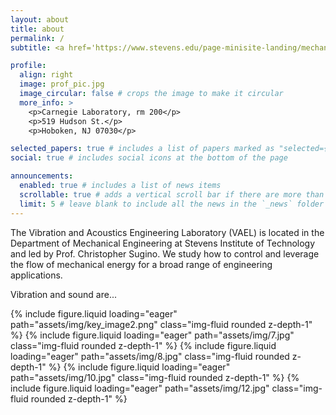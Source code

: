 ```yaml
---
layout: about
title: about
permalink: /
subtitle: <a href='https://www.stevens.edu/page-minisite-landing/mechanical-engineering-department'>Department of Mechanical Engineering</a>, Stevens Institute of Technology.

profile:
  align: right
  image: prof_pic.jpg
  image_circular: false # crops the image to make it circular
  more_info: >
    <p>Carnegie Laboratory, rm 200</p>
    <p>519 Hudson St.</p>
    <p>Hoboken, NJ 07030</p>

selected_papers: true # includes a list of papers marked as "selected={true}"
social: true # includes social icons at the bottom of the page

announcements:
  enabled: true # includes a list of news items
  scrollable: true # adds a vertical scroll bar if there are more than 3 news items
  limit: 5 # leave blank to include all the news in the `_news` folder
---
```


The Vibration and Acoustics Engineering Laboratory (VAEL) is located in the Department of Mechanical Engineering at Stevens Institute of Technology and led by Prof. Christopher Sugino. We study how to control and leverage the flow of mechanical energy for a broad range of engineering applications.

Vibration and sound are...

<swiper-container keyboard="true" navigation="true" pagination="true" pagination-clickable="true" pagination-dynamic-bullets="true" rewind="true">
  <swiper-slide>{% include figure.liquid loading="eager" path="assets/img/key_image2.png" class="img-fluid rounded z-depth-1" %}</swiper-slide>
  <swiper-slide>{% include figure.liquid loading="eager" path="assets/img/7.jpg" class="img-fluid rounded z-depth-1" %}</swiper-slide>
  <swiper-slide>{% include figure.liquid loading="eager" path="assets/img/8.jpg" class="img-fluid rounded z-depth-1" %}</swiper-slide>
  <swiper-slide>{% include figure.liquid loading="eager" path="assets/img/10.jpg" class="img-fluid rounded z-depth-1" %}</swiper-slide>
  <swiper-slide>{% include figure.liquid loading="eager" path="assets/img/12.jpg" class="img-fluid rounded z-depth-1" %}</swiper-slide>
</swiper-container>
